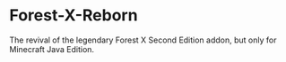 # Forest-X-Reborn
 The revival of the legendary Forest X Second Edition addon, but only for Minecraft Java Edition.
